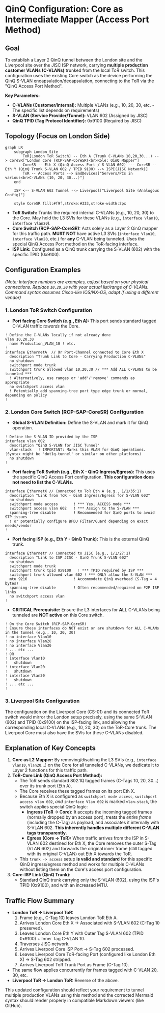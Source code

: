 # QinQ Configuration: Core as Intermediate Mapper (Access Port Method)

## Goal

To establish a Layer 2 QinQ tunnel between the London site and the Liverpool site over the JISC ISP network, carrying **multiple production customer VLANs (C-VLANs)** trunked from the local ToR switch. This configuration uses the existing Core switch as the device performing the QinQ S-VLAN encapsulation/decapsulation, connecting to the ToR via the "QinQ Access Port Method".

**Key Parameters:**
*   **C-VLANs (Customer/Internal):** Multiple VLANs (e.g., 10, 20, 30, etc. - The specific list depends on requirements)
*   **S-VLAN (Service Provider/Tunnel):** VLAN 602 (Assigned by JISC)
*   **QinQ TPID (Tag Protocol Identifier):** 0x9100 (Required by JISC)

## Topology (Focus on London Side)

```mermaid
graph LR
    subgraph London Site
        ToR[London ToR Switch] -- Eth A (Trunk C-VLANs 10,20,30...) --> CoreSR["London Core (RCP-SAP-CoreSR)<br>Role: QinQ Mapper"]
        CoreSR -- Eth X (QinQ Access Port / S-VLAN 602) --- CoreSR -- Eth Y (QinQ Trunk S-VLAN 602 / TPID 9100) --> ISP[(JISC Network)]
        ToR -- Access Ports --> EndDevices["Servers/PCs in various<br>C-VLANs (10, 20, 30...)"]
    end

    ISP <-- S-VLAN 602 Tunnel --> Liverpool["Liverpool Site (Analogous Config)"]

    style CoreSR fill:#f9f,stroke:#333,stroke-width:2px
```

*   **ToR Switch:** Trunks the required internal C-VLANs (e.g., 10, 20, 30) to the Core. May hold the L3 SVIs for these VLANs (e.g., `interface Vlan10`, `interface Vlan20`).
*   **Core Switch (RCP-SAP-CoreSR):** Acts solely as a Layer 2 QinQ mapper for this traffic path. **MUST NOT** have active L3 SVIs (`interface Vlan10`, `interface Vlan20`, etc.) for **any** C-VLAN being tunneled. Uses the special QinQ Access Port method on the ToR-facing interface.
*   **ISP Link:** Configured as a QinQ trunk carrying the S-VLAN (602) with the specific TPID (0x9100).

## Configuration Examples

*(Note: Interface numbers are examples, adjust based on your physical connections. Replace `10,20,30` with your actual list/range of C-VLANs. Command syntax assumes Cisco-like IOS/NX-OS, adapt if using a different vendor)*

### 1. London ToR Switch Configuration

*   **Port facing Core Switch (e.g., Eth A):** This port sends standard tagged C-VLAN traffic *towards* the Core.

```
! Define the C-VLANs locally if not already done
vlan 10,20,30
  name Production_VLAN_10 ! etc.
!
interface EthernetA  // Or Port-Channel connected to Core Eth X
  description "Trunk Link to Core - Carrying Production C-VLANs"
  no shutdown
  switchport mode trunk
  switchport trunk allowed vlan 10,20,30 // *** Add ALL C-VLANs to be tunneled ***
  ! Alternatively, use ranges or 'add'/'remove' commands as appropriate
  no switchport access vlan
  ! Potentially add spanning-tree port type edge trunk or normal, depending on policy
!
```

### 2. London Core Switch (RCP-SAP-CoreSR) Configuration

*   **Global S-VLAN Definition:** Define the S-VLAN and mark it for QinQ operation.

```
! Define the S-VLAN ID provided by the ISP
interface vlan 602
  description "QinQ S-VLAN for JISC Tunnel"
  vlan-stack   ! IMPORTANT: Marks this VLAN for QinQ operations. (Syntax might be 'dot1q-tunnel' or similar on other platforms)
  no shutdown
!
```

*   **Port facing ToR Switch (e.g., Eth X - QinQ Ingress/Egress):** This uses the specific QinQ Access Port configuration. **This configuration does not need to list the C-VLANs.**

```
interface EthernetX // Connected to ToR Eth A (e.g., 1/1/35:1)
  description "Link from ToR - QinQ Ingress/Egress for S-VLAN 602"
  no shutdown
  switchport mode access       ! *** Yes, ACCESS mode ***
  switchport access vlan 602   ! *** Assign to the S-VLAN ***
  spanning-tree disable        ! Recommended for QinQ ports to avoid STP issues
  ! or potentially configure BPDU Filter/Guard depending on exact needs/vendor
!
```

*   **Port facing ISP (e.g., Eth Y - QinQ Trunk):** This is the external QinQ trunk.

```
interface EthernetY // Connected to JISC (e.g., 1/1/27:1)
  description "Link to ISP JISC - QinQ Trunk S-VLAN 602"
  no shutdown
  switchport mode trunk
  switchport trunk tpid 0x9100   ! *** TPID required by ISP ***
  switchport trunk allowed vlan 602 ! *** ONLY allow the S-VLAN ***
  mtu 9216                     ! Accommodate QinQ overhead (S-Tag = 4 bytes)
  spanning-tree disable        ! Often recommended/required on P2P ISP links
  no switchport access vlan
!
```

*   **CRITICAL Prerequisite:** Ensure the L3 interfaces for **ALL** C-VLANs being tunneled are **NOT active** on this Core switch.

```
! On the Core Switch (RCP-SAP-CoreSR)
! Ensure these interfaces do NOT exist or are shutdown for ALL C-VLANs in the tunnel (e.g., 10, 20, 30)
! no interface Vlan10
! no interface Vlan20
! no interface Vlan30
! ... etc ...
! OR
! interface Vlan10
!   shutdown
! interface Vlan20
!   shutdown
! interface Vlan30
!   shutdown
! ... etc ...
!
```

### 3. Liverpool Site Configuration

The configuration on the Liverpool Core (CS-01) and its connected ToR switch would mirror the London setup precisely, using the same S-VLAN (602) and TPID (0x9100) on the ISP-facing link, and allowing the corresponding local C-VLANs (e.g., 10, 20, 30) on the ToR-Core trunk. The Liverpool Core must also have the SVIs for these C-VLANs disabled.

## Explanation of Key Concepts

1.  **Core as L2 Mapper:** By removing/disabling the L3 SVIs (e.g., `interface Vlan10`, `Vlan20`...) on the Core for all tunneled C-VLANs, we dedicate it to Layer 2 functions for this traffic path.
2.  **ToR-Core Link (QinQ Access Port Method):**
    *   The ToR sends standard 802.1Q tagged frames (C-Tags 10, 20, 30...) over its trunk port (Eth A).
    *   The Core receives these tagged frames on its port Eth X.
    *   Because Eth X is configured as `switchport mode access`, `switchport access vlan 602`, *and* `interface Vlan 602` is marked `vlan-stack`, the switch applies special QinQ logic:
        *   **Ingress (ToR -> Core):** It accepts the incoming tagged frames (normally dropped by an access port), treats the *entire frame* (including the C-Tag) as payload, and associates it internally with S-VLAN 602. **This inherently handles multiple different C-VLAN tags transparently.**
        *   **Egress (Core -> ToR):** When traffic arrives from the ISP in S-VLAN 602 destined for Eth X, the Core removes the outer S-Tag (VLAN 602) and forwards the original inner frame (still tagged with its original C-VLAN) out Eth X towards the ToR.
    *   This `trunk -> access` setup **is valid and standard** for this specific QinQ ingress/egress method and works for multiple C-VLANs without listing them on the Core's access port configuration.
3.  **Core-ISP Link (QinQ Trunk):**
    *   Standard QinQ trunk carrying only the S-VLAN (602), using the ISP's TPID (0x9100), and with an increased MTU.

## Traffic Flow Summary

*   **London ToR -> Liverpool ToR:**
    1.  Frame (e.g., C-Tag 10) leaves London ToR Eth A.
    2.  Arrives London Core Eth X -> Associated with S-VLAN 602 (C-Tag 10 preserved).
    3.  Leaves London Core Eth Y with Outer Tag S-VLAN 602 (TPID 0x9100) + Inner Tag C-VLAN 10.
    4.  Traverses JISC network.
    5.  Arrives Liverpool Core ISP Port -> S-Tag 602 processed.
    6.  Leaves Liverpool Core ToR-facing Port (configured like London Eth X) -> S-Tag 602 stripped.
    7.  Arrives Liverpool ToR Trunk Port as Frame (C-Tag 10).
*   The same flow applies concurrently for frames tagged with C-VLAN 20, 30, etc.
*   **Liverpool ToR -> London ToR:** Reverse of the above.

This updated configuration should reflect your requirement to tunnel multiple production VLANs using this method and the corrected Mermaid syntax should render properly in compatible Markdown viewers (like GitHub).